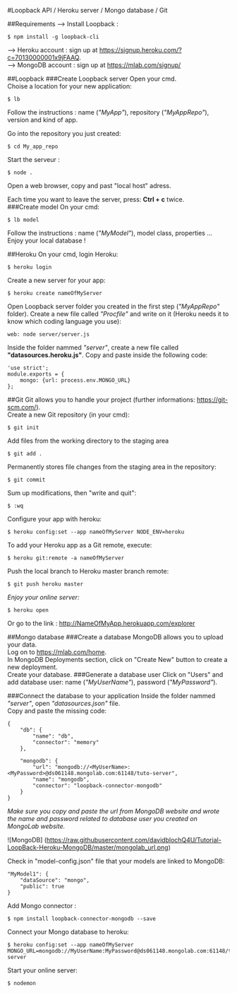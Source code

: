 #Loopback API / Heroku server / Mongo database / Git

##Requirements
--> Install Loopback : 

    $ npm install -g loopback-cli
    
--> Heroku account : sign up at <https://signup.heroku.com/?c=70130000001x9jFAAQ>.  
--> MongoDB account : sign up at <https://mlab.com/signup/>

##Loopback
###Create Loopback server
Open your cmd.  
Choise a location for your new application:


    $ lb

Follow the instructions : name (*"MyApp"*), repository (*"MyAppRepo"*), version and kind of app.  

Go into the repository you just created:  


	$ cd My_app_repo

Start the serveur :

	$ node .

Open a web browser, copy and past "local host" adress.

Each time you want to leave the server, press: **Ctrl + c** twice.  
###Create model
On your cmd:


	$ lb model
Follow the instructions : name (*"MyModel"*), model class, properties ...  
Enjoy your local database !


##Heroku
On your cmd, login Heroku:


	$ heroku login

Create a new server for your app:

	$ heroku create nameOfMyServer

Open Loopback server folder you created in the first step (*"MyAppRepo"* folder).
Create a new file called *"Procfile"* and write on it (Heroku needs it to know which coding language you use):


	web: node server/server.js

Inside the folder nammed *"server"*, create a new file called **"datasources.heroku.js"**.  Copy and paste inside the following code:


    'use strict';
    module.exports = {
        mongo: {url: process.env.MONGO_URL}
    };

##Git
Git allows you to handle your project (further informations: <https://git-scm.com/>).  
Create a new Git repository (in your cmd):  


    $ git init

Add files from the working directory to the staging area


    $ git add .

Permanently stores file changes from the staging area in the repository:


    $ git commit

Sum up modifications, then "write and quit":


    $ :wq

Configure your app with heroku:


    $ heroku config:set --app nameOfMyServer NODE_ENV=heroku

To add your Heroku app as a Git remote, execute:


    $ heroku git:remote -a nameOfMyServer

Push the local branch to Heroku master branch remote:


    $ git push heroku master

*Enjoy your online server:*


    $ heroku open

Or go to the link : <http://NameOfMyApp.herokuapp.com/explorer>


##Mongo database
###Create a database
MongoDB allows you to upload your data.  
Log on to <https://mlab.com/home>.  
In MongoDB Deployments section, click on "Create New" button to create a new deployment.  
Create your database. 
###Generate a database user
Click on "Users" and add database user: name (*"MyUserName"*), password (*"MyPassword"*).

###Connect the database to your application
Inside the folder nammed *"server"*, open *"datasources.json"* file.  
Copy and paste the missing code:


    {
        "db": {
            "name": "db",
            "connector": "memory"
        },

        "mongodb": {
            "url": "mongodb://<MyUserName>:<MyPassword>@ds061148.mongolab.com:61148/tuto-server",
            "name": "mongodb",
            "connector": "loopback-connector-mongodb"
        }
    }

*Make sure you copy and paste the url from MongoDB website and wrote the name and password related to database user you created on MongoLab website.*


![MongoDB]
(https://raw.githubusercontent.com/davidblochQ4U/Tutorial-LoopBack-Heroku-MongoDB/master/mongolab_url.png)

Check in "model-config.json" file that your models are linked to MongoDB:


	"MyModel1": {
        "dataSource": "mongo",
        "public": true
    }
    
Add Mongo connector :


    $ npm install loopback-connector-mongodb --save

Connect your Mongo database to heroku:

	$ heroku config:set --app nameOfMyServer MONGO_URL=mongodb://MyUserName:MyPassword@ds061148.mongolab.com:61148/tuto-server

Start your online server:

    $ nodemon
